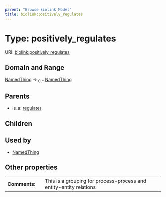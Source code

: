 ```yaml
---
parent: "Browse Biolink Model"
title: biolink:positively_regulates
---
```


# Type: positively_regulates




URI: [biolink:positively_regulates](https://w3id.org/biolink/vocab/positively_regulates)


## Domain and Range

[NamedThing](NamedThing.md) ->  <sub>0..*</sub> [NamedThing](NamedThing.md)

## Parents

 *  is_a: [regulates](regulates.md)

## Children


## Used by

 * [NamedThing](NamedThing.md)

## Other properties

|  |  |  |
| --- | --- | --- |
| **Comments:** | | This is a grouping for process-process and entity-entity relations |

